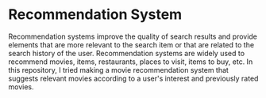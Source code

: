 # Recommendation System 

Recommendation systems improve the quality of search results and provide elements that are more relevant to the search item or that are related to the search history of the user.
Recommendation systems are widely used to recommend movies, items, restaurants, places to visit, items to buy, etc.
In this repository, I tried making a movie recommendation system that suggests relevant movies according to a user's interest and previously rated movies.
